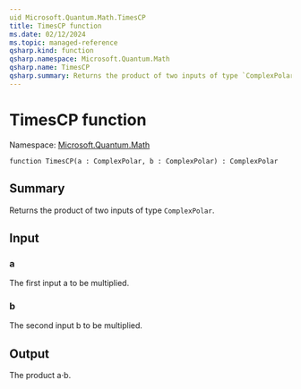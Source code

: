 ```yaml
---
uid Microsoft.Quantum.Math.TimesCP
title: TimesCP function
ms.date: 02/12/2024
ms.topic: managed-reference
qsharp.kind: function
qsharp.namespace: Microsoft.Quantum.Math
qsharp.name: TimesCP
qsharp.summary: Returns the product of two inputs of type `ComplexPolar`.
---
```


# TimesCP function

Namespace: [Microsoft.Quantum.Math](xref:Microsoft.Quantum.Math)

```qsharp
function TimesCP(a : ComplexPolar, b : ComplexPolar) : ComplexPolar
```

## Summary
Returns the product of two inputs of type `ComplexPolar`.

## Input
### a
The first input a to be multiplied.
### b
The second input b to be multiplied.

## Output
The product a⋅b.
